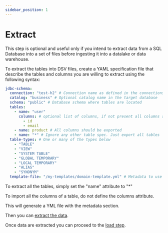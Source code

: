 ```yaml
---
sidebar_position: 1
---
```


# Extract

This step is optional and useful only if you intend to extract data from a SQL Database into
a set of files before ingesting it into a datalake or data warehouse.

To extract the tables into DSV files, create a YAML specification file
that describe the tables and columns you are willing to extract using the following syntax:

````yaml
jdbc-schema:
  connection: "test-h2" # Connection name as defined in the connections section of the application.conf file
  catalog: "business" # Optional catalog name in the target database
  schema: "public" # Database schema where tables are located
  tables:
    - name: "user"
      columns: # optional list of columns, if not present all columns should be exported.
        - id
        - email
    - name: product # All columns should be exported
    - name: "*" # Ignore any other table spec. Just export all tables
  table-types: # One or many of the types below
    - "TABLE"
    - "VIEW"
    - "SYSTEM TABLE"
    - "GLOBAL TEMPORARY"
    - "LOCAL TEMPORARY"
    - "ALIAS"
    - "SYNONYM"
  template-file: "/my-templates/domain-template.yml" # Metadata to use for the generated YML file.
````

To extract all the tables, simply set the "name" attribute to "*"

To import all the columns of a table, do not define the columns attribute.

This will generate a YML file with the metadata section.

Then you can [extract the data](../howto/extract.md).

Once data are extracted you can proceed to the [load step](../howto/load.md).
